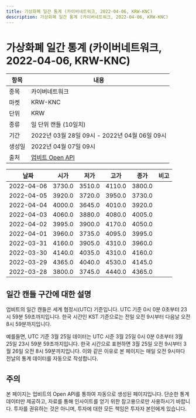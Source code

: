 ```yaml
---
title: 가상화폐 일간 통계 (카이버네트워크, 2022-04-06, KRW-KNC)
description: 가상화폐 일간 통계 (카이버네트워크, 2022-04-06, KRW-KNC)
---
```



가상화폐 일간 통계 (카이버네트워크, 2022-04-06, KRW-KNC)
===

|항목|내용|
|--|--|
|종목|카이버네트워크|
|마켓|KRW-KNC|
|단위|KRW|
|종류|일 단위 캔들 (10일치)|
|기간|2022년 03월 28일 09시 - 2022년 04월 06일 09시|
|생성일|2022년 04월 07일 09시|
|출처|[업비트 Open API](https://docs.upbit.com)|


|날짜|시가|저가|고가|종가|비고|
|--|--|--|--|--|--|
|2022-04-06|3730.0|3510.0|4110.0|3800.0|    |
|2022-04-05|3920.0|3720.0|3950.0|3730.0|    |
|2022-04-04|4000.0|3645.0|4010.0|3920.0|    |
|2022-04-03|4060.0|3880.0|4080.0|4005.0|    |
|2022-04-02|3995.0|3900.0|4170.0|4050.0|    |
|2022-04-01|3960.0|3735.0|4095.0|3995.0|    |
|2022-03-31|4160.0|3905.0|4310.0|3960.0|    |
|2022-03-30|4140.0|4035.0|4310.0|4160.0|    |
|2022-03-29|4365.0|4040.0|4530.0|4145.0|    |
|2022-03-28|3800.0|3745.0|4440.0|4365.0|    |


일간 캔들 구간에 대한 설명
---


업비트의 일간 캔들은 세계 협정시(UTC) 기준입니다. 
UTC 기준 0시 0분 0초부터 23시 59분 59초까지입니다. 
한국 시간인 KST 기준으로는 전일 오전 9시부터 다음날 오전 8시 59분까지입니다. 


예를들면, UTC 기준 3월 25일 데이터는 UTC 시준 3월 25일 0시 0분 0초부터 3월 25일 23시 59분 59초까지입니다. 
한국 시간으로 표현하면 3월 25일 오전 9시부터 3월 26일 오전 8시 59분까지입니다. 
이와 같은 이유로 본 페이지는 매일 오전 9시마다 전날의 통계 데이터를 자동으로 작성합니다. 


주의
---


본 페이지는 업비트의 Open API를 통하여 자동으로 생성된 페이지입니다. 
단순한 통계 데이터만 제공하고, 자료를 통해 인사이트를 얻기 위한 참고용으로만 사용하시기 바랍니다. 
투자를 권유하는 것은 아니며, 투자에 대한 모든 책임은 투자자 본인에게 있습니다. 
